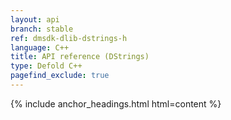 ```yaml
---
layout: api
branch: stable
ref: dmsdk-dlib-dstrings-h
language: C++
title: API reference (DStrings)
type: Defold C++
pagefind_exclude: true
---
```

{% include anchor_headings.html html=content %}